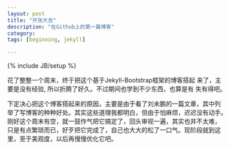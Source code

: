 ```yaml
---
layout: post
title: "开张大吉"
description: "在Github上的第一篇博客"
category: 
tags: [beginning, jekyll]

---
```

{% include JB/setup %}

花了整整一个周末，终于把这个基于Jekyll-Bootstrap框架的博客搭起
来了，主要是没有经验, 所以折腾了好久。不过期间也学到不少东西，也算是有
失有得吧。

下定决心把这个博客搭起来的原因，主要是由于看了刘未鹏的一篇文章，其中列
举了写博客的种种好处。其实这些道理我都明白，但由于怕麻烦，迟迟没有动手。
刚好这个周末有空，就一鼓作气把它搞定了，回头审视一遍，其实也并不太难，
只是有点繁琐而已，好歹把它完成了，自己也大大的松了一口气。现阶段就到这
里，至于美观度，以后再慢慢优化它吧。

